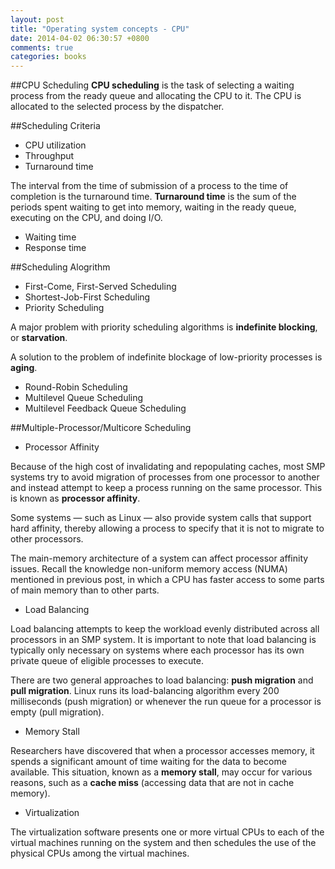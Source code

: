 ```yaml
---
layout: post
title: "Operating system concepts - CPU"
date: 2014-04-02 06:30:57 +0800
comments: true
categories: books
---
```

##CPU Scheduling
__CPU scheduling__ is the task of selecting a waiting process from the ready queue and allocating the CPU to it. The CPU is allocated to the selected process by the dispatcher.

##Scheduling Criteria

* CPU utilization 
* Throughput
* Turnaround time

The interval from the time of submission of a process to the time of completion is the turnaround time. __Turnaround time__ is the sum of the periods spent waiting to get into memory, waiting in the ready queue, executing on the CPU, and doing I/O.

* Waiting time
* Response time

##Scheduling Alogrithm

* First-Come, First-Served Scheduling
* Shortest-Job-First Scheduling
* Priority Scheduling

A major problem with priority scheduling algorithms is __indefinite blocking__, or __starvation__.

A solution to the problem of indefinite blockage of low-priority processes is __aging__.
	
* Round-Robin Scheduling
* Multilevel Queue Scheduling
* Multilevel Feedback Queue Scheduling

##Multiple-Processor/Multicore Scheduling
* Processor Affinity

Because of the high cost of invalidating and repopulating caches, most SMP systems try to avoid migration of processes from one processor to another and instead attempt to keep a process running on the same processor. This is known as __processor affinity__.

Some systems — such as Linux — also provide system calls that support hard affinity, thereby allowing a process to specify that it is not to migrate to other processors.

The main-memory architecture of a system can affect processor affinity issues. Recall the knowledge non-uniform memory access (NUMA) mentioned in previous post, in which a CPU has faster access to some parts of main memory than to other parts. 

* Load Balancing

Load balancing attempts to keep the workload evenly distributed across all processors in an SMP system. It is important to note that load balancing is typically only necessary on systems where each processor has its own private queue of eligible processes to execute.

There are two general approaches to load balancing: __push migration__ and __pull migration__. Linux runs its load-balancing algorithm every 200 milliseconds (push migration) or whenever the run queue for a processor is empty (pull migration).

* Memory Stall

Researchers have discovered that when a processor accesses memory, it spends a significant amount of time waiting for the data to become available. This situation, known as a __memory stall__, may occur for various reasons, such as a __cache miss__ (accessing data that are not in cache memory).

* Virtualization

The virtualization software presents one or more virtual CPUs to each of the virtual machines running on the system and then schedules the use of the physical CPUs among the virtual machines.



